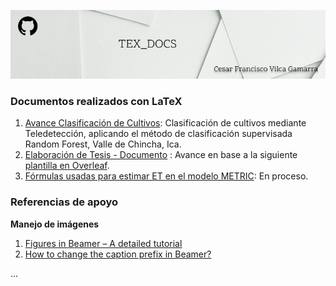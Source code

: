 ![](tex_docs_cover.jpg)

### Documentos realizados con LaTeX

1. [Avance Clasificación de Cultivos](Avance_clasificacion/main.pdf): Clasificación de cultivos mediante Teledetección, aplicando el método de clasificación supervisada Random Forest, Valle de Chincha, Ica.
2. [Elaboración de Tesis - Documento](Tesis_en_Latex/tesis.pdf) : Avance en base a la siguiente [plantilla en Overleaf](https://cs.overleaf.com/latex/templates/universidad-nacional-agraria-la-molina/hjcqdqdvfqzy).
3. [Fórmulas usadas para estimar ET en el modelo METRIC](): En proceso.

### Referencias de apoyo

**Manejo de imágenes**
1. [Figures in Beamer – A detailed tutorial](https://latex-beamer.com/tutorials/beamer-figure/)
2. [How to change the caption prefix in Beamer?](https://latex-beamer.com/faq/change-caption-prefix/)

...
